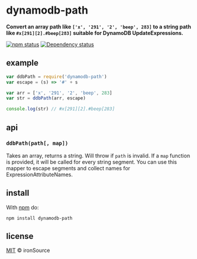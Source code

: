 # dynamodb-path

**Convert an array path like `['x', '291', '2', 'beep', 283]` to a string path like `#x[291][2].#beep[283]` suitable for DynamoDB UpdateExpressions.**

[![npm status](http://img.shields.io/npm/v/dynamodb-path.svg?style=flat-square)](https://www.npmjs.org/package/dynamodb-path) [![Dependency status](https://img.shields.io/david/ironSource/node-dynamodb-path.svg?style=flat-square)](https://david-dm.org/ironSource/node-dynamodb-path)

## example

```js
var ddbPath = require('dynamodb-path')
var escape = (s) => '#' + s

var arr = ['x', '291', '2', 'beep', 283]
var str = ddbPath(arr, escape)

console.log(str) // #x[291][2].#beep[283]
```

## api

### `ddbPath(path[, map])`

Takes an array, returns a string. Will throw if `path` is invalid. If a `map` function is provided, it will be called for every string segment. You can use this mapper to escape segments and collect names for ExpressionAttributeNames.

## install

With [npm](https://npmjs.org) do:

```
npm install dynamodb-path
```

## license

[MIT](http://opensource.org/licenses/MIT) © ironSource
